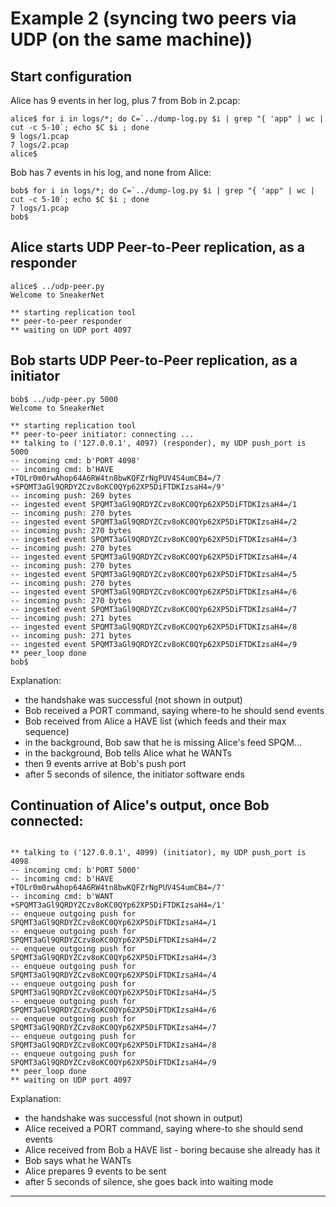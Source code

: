 # Example 2 (syncing two peers via UDP (on the same machine))

## Start configuration

Alice has 9 events in her log, plus 7 from Bob in 2.pcap:

```text
alice$ for i in logs/*; do C=`../dump-log.py $i | grep "{ 'app" | wc | cut -c 5-10`; echo $C $i ; done
9 logs/1.pcap
7 logs/2.pcap
alice$
```

Bob has 7 events in his log, and none from Alice:

```text
bob$ for i in logs/*; do C=`../dump-log.py $i | grep "{ 'app" | wc | cut -c 5-10`; echo $C $i ; done
7 logs/1.pcap
bob$
```

## Alice starts UDP Peer-to-Peer replication, as a responder

```text
alice$ ../udp-peer.py 
Welcome to SneakerNet

** starting replication tool
** peer-to-peer responder
** waiting on UDP port 4097

```

## Bob starts UDP Peer-to-Peer replication, as a initiator

```text
bob$ ../udp-peer.py 5000
Welcome to SneakerNet

** starting replication tool
** peer-to-peer initiator: connecting ...
** talking to ('127.0.0.1', 4097) (responder), my UDP push_port is 5000
-- incoming cmd: b'PORT 4098'
-- incoming cmd: b'HAVE +TOLr0m0rwAhop64A6RW4tn8bwKQFZrNgPUV4S4umCB4=/7 +SPQMT3aGl9QRDYZCzv8oKC0QYp62XP5DiFTDKIzsaH4=/9'
-- incoming push: 269 bytes
-- ingested event SPQMT3aGl9QRDYZCzv8oKC0QYp62XP5DiFTDKIzsaH4=/1
-- incoming push: 270 bytes
-- ingested event SPQMT3aGl9QRDYZCzv8oKC0QYp62XP5DiFTDKIzsaH4=/2
-- incoming push: 270 bytes
-- ingested event SPQMT3aGl9QRDYZCzv8oKC0QYp62XP5DiFTDKIzsaH4=/3
-- incoming push: 270 bytes
-- ingested event SPQMT3aGl9QRDYZCzv8oKC0QYp62XP5DiFTDKIzsaH4=/4
-- incoming push: 270 bytes
-- ingested event SPQMT3aGl9QRDYZCzv8oKC0QYp62XP5DiFTDKIzsaH4=/5
-- incoming push: 270 bytes
-- ingested event SPQMT3aGl9QRDYZCzv8oKC0QYp62XP5DiFTDKIzsaH4=/6
-- incoming push: 270 bytes
-- ingested event SPQMT3aGl9QRDYZCzv8oKC0QYp62XP5DiFTDKIzsaH4=/7
-- incoming push: 271 bytes
-- ingested event SPQMT3aGl9QRDYZCzv8oKC0QYp62XP5DiFTDKIzsaH4=/8
-- incoming push: 271 bytes
-- ingested event SPQMT3aGl9QRDYZCzv8oKC0QYp62XP5DiFTDKIzsaH4=/9
** peer_loop done
bob$ 
```
Explanation:
- the handshake was successful (not shown in output)
- Bob received a PORT command, saying where-to he should send events
- Bob received from Alice a HAVE list (which feeds and their max sequence)
- in the background, Bob saw that he is missing Alice's feed SPQM...
- in the background, Bob tells Alice what he WANTs
- then 9 events arrive at Bob's push port
- after 5 seconds of silence, the initiator software ends

## Continuation of Alice's output, once Bob connected:

```text

** talking to ('127.0.0.1', 4099) (initiator), my UDP push_port is 4098
-- incoming cmd: b'PORT 5000'
-- incoming cmd: b'HAVE +TOLr0m0rwAhop64A6RW4tn8bwKQFZrNgPUV4S4umCB4=/7'
-- incoming cmd: b'WANT +SPQMT3aGl9QRDYZCzv8oKC0QYp62XP5DiFTDKIzsaH4=/1'
-- enqueue outgoing push for SPQMT3aGl9QRDYZCzv8oKC0QYp62XP5DiFTDKIzsaH4=/1
-- enqueue outgoing push for SPQMT3aGl9QRDYZCzv8oKC0QYp62XP5DiFTDKIzsaH4=/2
-- enqueue outgoing push for SPQMT3aGl9QRDYZCzv8oKC0QYp62XP5DiFTDKIzsaH4=/3
-- enqueue outgoing push for SPQMT3aGl9QRDYZCzv8oKC0QYp62XP5DiFTDKIzsaH4=/4
-- enqueue outgoing push for SPQMT3aGl9QRDYZCzv8oKC0QYp62XP5DiFTDKIzsaH4=/5
-- enqueue outgoing push for SPQMT3aGl9QRDYZCzv8oKC0QYp62XP5DiFTDKIzsaH4=/6
-- enqueue outgoing push for SPQMT3aGl9QRDYZCzv8oKC0QYp62XP5DiFTDKIzsaH4=/7
-- enqueue outgoing push for SPQMT3aGl9QRDYZCzv8oKC0QYp62XP5DiFTDKIzsaH4=/8
-- enqueue outgoing push for SPQMT3aGl9QRDYZCzv8oKC0QYp62XP5DiFTDKIzsaH4=/9
** peer_loop done
** waiting on UDP port 4097

```

Explanation:
- the handshake was successful (not shown in output)
- Alice received a PORT command, saying where-to she should send events
- Alice received from Bob a HAVE list - boring because she already has it
- Bob says what he WANTs
- Alice prepares 9 events to be sent
- after 5 seconds of silence, she goes back into waiting mode

---
